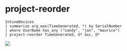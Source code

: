 # project-reorder

```
IntuneDevices
| summarize arg_max(TimeGenerated, *) by SerialNumber
| where UserName has_any ("sandy", "jan", "maurice")
| project-reorder TimeGenerated, U* asc, D* 
```

![](<../../../.gitbook/assets/image (4) (1).png>)
